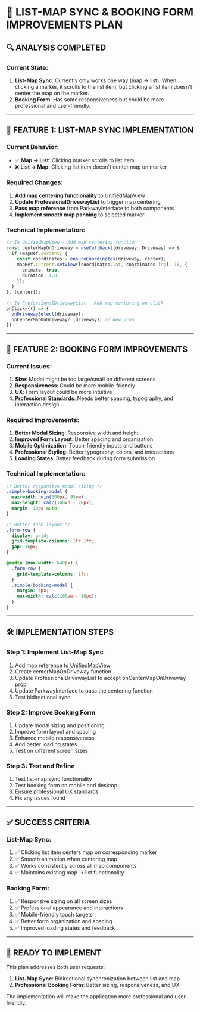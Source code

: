 # 🎯 LIST-MAP SYNC & BOOKING FORM IMPROVEMENTS PLAN

## 🔍 **ANALYSIS COMPLETED**

### **Current State:**
1. **List-Map Sync**: Currently only works one way (map → list). When clicking a marker, it scrolls to the list item, but clicking a list item doesn't center the map on the marker.
2. **Booking Form**: Has some responsiveness but could be more professional and user-friendly.

---

## 🎯 **FEATURE 1: LIST-MAP SYNC IMPLEMENTATION**

### **Current Behavior:**
- ✅ **Map → List**: Clicking marker scrolls to list item
- ❌ **List → Map**: Clicking list item doesn't center map on marker

### **Required Changes:**
1. **Add map centering functionality** to UnifiedMapView
2. **Update ProfessionalDrivewayList** to trigger map centering
3. **Pass map reference** from ParkwayInterface to both components
4. **Implement smooth map panning** to selected marker

### **Technical Implementation:**
```typescript
// In UnifiedMapView - Add map centering function
const centerMapOnDriveway = useCallback((driveway: Driveway) => {
  if (mapRef.current) {
    const coordinates = ensureCoordinates(driveway, center);
    mapRef.current.setView([coordinates.lat, coordinates.lng], 16, {
      animate: true,
      duration: 1.0
    });
  }
}, [center]);

// In ProfessionalDrivewayList - Add map centering on click
onClick={() => {
  onDrivewaySelect(driveway);
  onCenterMapOnDriveway?.(driveway); // New prop
}}
```

---

## 🎯 **FEATURE 2: BOOKING FORM IMPROVEMENTS**

### **Current Issues:**
1. **Size**: Modal might be too large/small on different screens
2. **Responsiveness**: Could be more mobile-friendly
3. **UX**: Form layout could be more intuitive
4. **Professional Standards**: Needs better spacing, typography, and interaction design

### **Required Improvements:**
1. **Better Modal Sizing**: Responsive width and height
2. **Improved Form Layout**: Better spacing and organization
3. **Mobile Optimization**: Touch-friendly inputs and buttons
4. **Professional Styling**: Better typography, colors, and interactions
5. **Loading States**: Better feedback during form submission

### **Technical Implementation:**
```css
/* Better responsive modal sizing */
.simple-booking-modal {
  max-width: min(600px, 95vw);
  max-height: calc(100vh - 20px);
  margin: 10px auto;
}

/* Better form layout */
.form-row {
  display: grid;
  grid-template-columns: 1fr 1fr;
  gap: 16px;
}

@media (max-width: 640px) {
  .form-row {
    grid-template-columns: 1fr;
  }
  .simple-booking-modal {
    margin: 5px;
    max-width: calc(100vw - 10px);
  }
}
```

---

## 🛠️ **IMPLEMENTATION STEPS**

### **Step 1: Implement List-Map Sync**
1. Add map reference to UnifiedMapView
2. Create centerMapOnDriveway function
3. Update ProfessionalDrivewayList to accept onCenterMapOnDriveway prop
4. Update ParkwayInterface to pass the centering function
5. Test bidirectional sync

### **Step 2: Improve Booking Form**
1. Update modal sizing and positioning
2. Improve form layout and spacing
3. Enhance mobile responsiveness
4. Add better loading states
5. Test on different screen sizes

### **Step 3: Test and Refine**
1. Test list-map sync functionality
2. Test booking form on mobile and desktop
3. Ensure professional UX standards
4. Fix any issues found

---

## ✅ **SUCCESS CRITERIA**

### **List-Map Sync:**
1. ✅ Clicking list item centers map on corresponding marker
2. ✅ Smooth animation when centering map
3. ✅ Works consistently across all map components
4. ✅ Maintains existing map → list functionality

### **Booking Form:**
1. ✅ Responsive sizing on all screen sizes
2. ✅ Professional appearance and interactions
3. ✅ Mobile-friendly touch targets
4. ✅ Better form organization and spacing
5. ✅ Improved loading states and feedback

---

## 🚀 **READY TO IMPLEMENT**

This plan addresses both user requests:
1. **List-Map Sync**: Bidirectional synchronization between list and map
2. **Professional Booking Form**: Better sizing, responsiveness, and UX

The implementation will make the application more professional and user-friendly.
